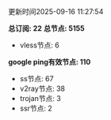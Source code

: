 更新时间2025-09-16 11:27:54

**总订阅: 22**
**总节点: 5155**
- vless节点: 6

**google ping有效节点: 110**
- ss节点: 67
- v2ray节点: 38
- trojan节点: 3
- ssr节点: 2
